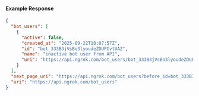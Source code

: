 <!-- Code generated for API Clients. DO NOT EDIT. -->

#### Example Response

```json
{
  "bot_users": [
    {
      "active": false,
      "created_at": "2025-09-22T10:07:57Z",
      "id": "bot_333B3jVsBo3lyoudeZDUPCvtUAZ",
      "name": "inactive bot user from API",
      "uri": "https://api.ngrok.com/bot_users/bot_333B3jVsBo3lyoudeZDUPCvtUAZ"
    }
  ],
  "next_page_uri": "https://api.ngrok.com/bot_users?before_id=bot_333B3jVsBo3lyoudeZDUPCvtUAZ&limit=1",
  "uri": "https://api.ngrok.com/bot_users"
}
```
